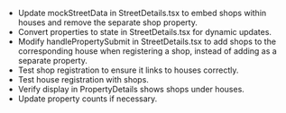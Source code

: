 - Update mockStreetData in StreetDetails.tsx to embed shops within houses and remove the separate shop property.
- Convert properties to state in StreetDetails.tsx for dynamic updates.
- Modify handlePropertySubmit in StreetDetails.tsx to add shops to the corresponding house when registering a shop, instead of adding as a separate property.
- Test shop registration to ensure it links to houses correctly.
- Test house registration with shops.
- Verify display in PropertyDetails shows shops under houses.
- Update property counts if necessary.
